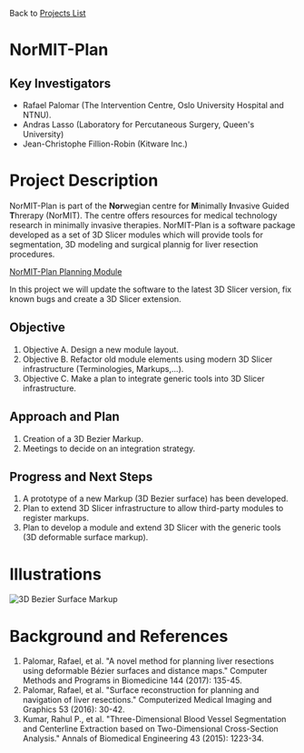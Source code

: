 Back to [Projects List](../../README.md#ProjectsList)

# NorMIT-Plan

## Key Investigators

- Rafael Palomar (The Intervention Centre, Oslo University Hospital
  and NTNU).
- Andras Lasso (Laboratory for Percutaneous Surgery, Queen's University)
- Jean-Christophe Fillion-Robin (Kitware Inc.)

# Project Description

<!-- Add a short paragraph describing the project. -->

NorMIT-Plan is part of the **Nor**wegian centre for **M**inimally
**I**nvasive Guided **T**hrerapy (NorMIT). The centre offers resources
for medical technology research in minimally invasive
therapies. NorMIT-Plan is a software package developed as a set of 3D Slicer
modules which will provide tools for segmentation, 3D modeling and
surgical plannig for liver resection procedures.

[NorMIT-Plan Planning Module](https://youtu.be/7M3DULQp81k)

In this project we will update the software to the latest 3D Slicer
version, fix known bugs and create a 3D Slicer extension.

## Objective

<!-- Describe here WHAT you would like to achieve (what you will have as end result). -->

1. Objective A. Design a new module layout.
2. Objective B. Refactor old module elements using modern 3D Slicer infrastructure (Terminologies, Markups,...).
3. Objective C. Make a plan to integrate generic tools into 3D Slicer infrastructure.

## Approach and Plan

<!-- Describe here HOW you would like to achieve the objectives stated above. -->

1. Creation of a 3D Bezier Markup.
2. Meetings to decide on an integration strategy.

## Progress and Next Steps

<!-- Update this section as you make progress, describing of what you have ACTUALLY DONE. If there are specific steps that you could not complete then you can describe them here, too. -->

1. A prototype of a new Markup (3D Bezier surface) has been developed.
2. Plan to extend 3D Slicer infrastructure to allow third-party modules to register markups.
3. Plan to develop a module and extend 3D Slicer with the generic tools (3D deformable surface markup).

# Illustrations

<!-- Add pictures and links to videos that demonstrate what has been accomplished.
![Description of picture](Example2.jpg)
![Some more images](Example2.jpg)
-->
![3D Bezier Surface Markup](screenshot.png)

# Background and References

<!-- If you developed any software, include link to the source code repository. If possible, also add links to sample data, and to any relevant publications. -->

 1. Palomar, Rafael, et al. "A novel method for planning liver resections using deformable Bézier surfaces and distance maps." Computer Methods and Programs in Biomedicine 144 (2017): 135-45.
 2. Palomar, Rafael, et al. "Surface reconstruction for planning and navigation of liver resections." Computerized Medical Imaging and Graphics 53 (2016): 30-42.
 3. Kumar, Rahul P., et al. "Three-Dimensional Blood Vessel Segmentation and Centerline Extraction based on Two-Dimensional Cross-Section Analysis." Annals of Biomedical Engineering 43 (2015): 1223-34.
